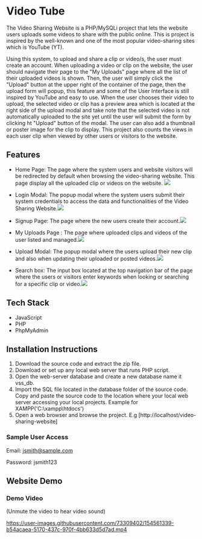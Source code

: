 # Video Tube

The Video Sharing Website is a PHP/MySQLi project that lets the website users uploads some videos to share with the public online. This is project is inspired by the well-known and one of the most popular video-sharing sites which is YouTube (YT).

 Using this system, to upload and share a clip or video/s, the user must create an account. When uploading a video or clip on the website, the user should navigate their page to the "My Uploads" page where all the list of their uploaded videos is shown. Then, the user will simply click the "Upload" button at the upper right of the container of the page, then the upload form will popup, this feature and some of the User Interface is still inspired by YouTube and easy to use. When the user chooses their video to upload, the selected video or clip has a preview area which is located at the right side of the upload modal and take note that the selected video is not automatically uploaded to the site yet until the user will submit the form by clicking ht "Upload" button of the modal. The user can also add a thumbnail or poster image for the clip to display. This project also counts the views in each user clip when viewed by other users or visitors to the website.

## Features
- Home Page: The page where the system users and website visitors will be redirected by default when browsing the video-sharing website. This page display all the uploaded clip or videos on the website.
![](https://user-images.githubusercontent.com/73309402/154564875-3358ea12-8811-4016-8c2b-bfbaf84f3729.png)
 

    
- Login Modal: The popup modal where the system users submit their system credentials to access the data and functionalities of the Video Sharing Website.![](https://user-images.githubusercontent.com/73309402/154565929-339d7ed5-6a4a-43ed-9185-9f5a5c9f190a.png)





- Signup Page: The page where the new users create their account.![](https://user-images.githubusercontent.com/73309402/154565088-3e42cc65-a14a-48ce-9313-3e826c699f44.png)



- My Uploads Page : The page where uploaded clips and videos of the user listed and managed.![](https://user-images.githubusercontent.com/73309402/154565211-d29352db-3cb5-443a-967f-549c4c2106d6.png)



- Upload Modal: The popup modal where the users upload their new clip and also when updating their uploaded or posted videos.![](https://user-images.githubusercontent.com/73309402/154565571-221e5360-766c-403e-b898-d7ea3ac86f42.png)



- Search box: The input box located at the top navigation bar of the page where the users or visitors enter keywords when looking or searching for a specific clip or video.![](https://user-images.githubusercontent.com/73309402/154566475-4297513d-b167-4f05-8b1d-c2e7b3fe96c9.png
)

 



## Tech Stack
- JavaScript
- PHP 
- PhpMyAdmin 

## Installation Instructions

 
1. Download the source code and extract the zip file.
2. Download or set up any local web server that runs PHP script.
3. Open the web-server database and create a new database name it vss_db.
4. Import the SQL file located in the database folder of the source code.
Copy and paste the source code to the location where your local web server accessing your local projects. Example for XAMPP('C:\xampp\htdocs')
5. Open a web browser and browse the project. E.g [http://localhost/video-sharing-website]

### Sample User Access

Email: jsmith@sample.com

Password: jsmith123

## Website Demo



### Demo Video

(Unmute the video to hear video sound)

https://user-images.githubusercontent.com/73309402/154561339-b54acaea-5170-437c-970f-4bb633d5d7ad.mp4




